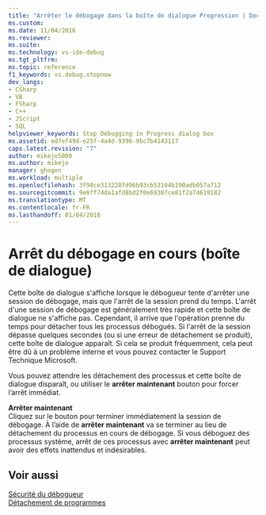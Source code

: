 ```yaml
---
title: "Arrêter le débogage dans la boîte de dialogue Progression | Documents Microsoft"
ms.custom: 
ms.date: 11/04/2016
ms.reviewer: 
ms.suite: 
ms.technology: vs-ide-debug
ms.tgt_pltfrm: 
ms.topic: reference
f1_keywords: vs.debug.stopnow
dev_langs:
- CSharp
- VB
- FSharp
- C++
- JScript
- SQL
helpviewer_keywords: Stop Debugging in Progress dialog box
ms.assetid: ed7ef49d-e25f-4a4d-9396-9bc7b4143117
caps.latest.revision: "7"
author: mikejo5000
ms.author: mikejo
manager: ghogen
ms.workload: multiple
ms.openlocfilehash: 3f98ce313228fd96b93cb52104b190adb057a712
ms.sourcegitcommit: 9e6ff74da1afd8bd2f0e69387ce81f2a74619182
ms.translationtype: MT
ms.contentlocale: fr-FR
ms.lasthandoff: 01/04/2018
---
```

# <a name="stop-debugging-in-progress-dialog-box"></a>Arrêt du débogage en cours (boîte de dialogue)
Cette boîte de dialogue s'affiche lorsque le débogueur tente d'arrêter une session de débogage, mais que l'arrêt de la session prend du temps. L'arrêt d'une session de débogage est généralement très rapide et cette boîte de dialogue ne s'affiche pas. Cependant, il arrive que l'opération prenne du temps pour détacher tous les processus débogués. Si l'arrêt de la session dépasse quelques secondes (ou si une erreur de détachement se produit), cette boîte de dialogue apparaît. Si cela se produit fréquemment, cela peut être dû à un problème interne et vous pouvez contacter le Support Technique Microsoft.  
  
 Vous pouvez attendre les détachement des processus et cette boîte de dialogue disparaît, ou utiliser le **arrêter maintenant** bouton pour forcer l’arrêt immédiat.  
  
 **Arrêter maintenant**  
 Cliquez sur le bouton pour terminer immédiatement la session de débogage. À l’aide de **arrêter maintenant** va se terminer au lieu de détachement du processus en cours de débogage. Si vous déboguez des processus système, arrêt de ces processus avec **arrêter maintenant** peut avoir des effets inattendus et indésirables.  
  
## <a name="see-also"></a>Voir aussi  
 [Sécurité du débogueur](../debugger/debugger-security.md)   
 [Détachement de programmes](http://msdn.microsoft.com/en-us/f2c756c2-8079-474b-94c2-01c19a141a01)